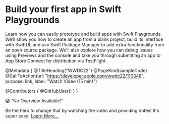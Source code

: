 # Build your first app in Swift Playgrounds

Learn how you can easily prototype and build apps with Swift Playgrounds. We’ll show you how to create an app from a blank project, build its interface with SwiftUI, and use Swift Package Manager to add extra functionality from an open source package. We'll also explore how you can debug issues using Previews and the console and take you through submitting an app to App Store Connect for distribution via TestFlight.

@Metadata {
   @TitleHeading("WWDC22")
   @PageKind(sampleCode)
   @CallToAction(url: "https://developer.apple.com/wwdc22/110348", purpose: link, label: "Watch Video (15 min)")

   @Contributors {
      @GitHubUser(<replace this with your GitHub handle>)
   }
}

😱 "No Overview Available!"

Be the hero to change that by watching the video and providing notes! It's super easy:
 [Learn More…](https://wwdcnotes.com/documentation/wwdcnotes/contributing)
